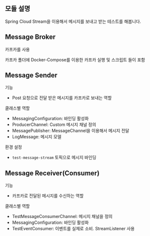 ## 모듈 설명
Spring Cloud Stream을 이용해서 메시지를 보내고 받는 테스트를 해봅니다.

## Message Broker
카프카를 사용

카프카 폴더에 Docker-Compose를 이용한 카프카 실행 및 스크립트 들이 포함 

## Message Sender
기능
- Post 요청으로 전달 받은 메시지를 카프카로 보내는 역할

클래스별 역할
- MessagingConfiguration: 바인딩 활성화
- ProducerChannel: Custom 메시지 채널 정의
- MessagePublisher: MessageChannel을 이용해서 메시지 전달
- LogMessage: 메시지 모델

환경 설정
- `test-message-stream` 토픽으로 메시지 바인딩
 
## Message Receiver(Consumer)
기능
- 카프카로 전달된 메시지를 수신하는 역할

클래스별 역할
- TestMessageConsumerChannel: 메시지 채널을 정의
- MessagingConfiguration: 바인딩 활성화
- TestEventConsumer: 이벤트를 실제로 소비. StreamListener 사용